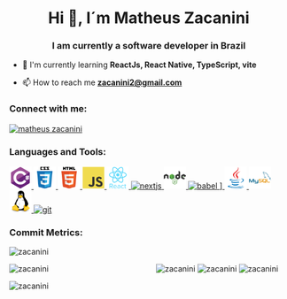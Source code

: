 <h1 align="center">Hi 👋, I´m Matheus Zacanini</h1>
<h3 align="center">I am currently a software developer in Brazil</h3>

- 🌱 I'm currently learning **ReactJs, React Native, TypeScript, vite**

- 📫 How to reach me **zacanini2@gmail.com**

<h3 align="left">Connect with me:</h3>
<p align="left">
<a href="https://www.linkedin.com/in/matheus-zacanini/" target="blank"><img align="center" src="https://raw.githubusercontent.com/rahuldkjain/github-profile-readme-generator/master/src/images/icons/Social/linked-in-alt.svg" alt="matheus zacanini" height="30" width="40" /></a>
</p>


<h3 align="left">Languages and Tools:</h3>
<p align="left">
  <a href="https://www.w3schools.com/cs/" target="_blank" rel="noreferrer">
    <img src="https://raw.githubusercontent.com/devicons/devicon/master/icons/csharp/csharp-original.svg" alt="csharp" width="40" height="40"/>
  </a>
  <a href="https://www.w3schools.com/css/" target="_blank" rel="noreferrer">
    <img src="https://raw.githubusercontent.com/devicons/devicon/master/icons/css3/css3-original-wordmark.svg" alt="css3" width="40" height="40"/>
  </a>
  <a href="https://www.w3.org/html/" target="_blank" rel="noreferrer">
    <img src="https://raw.githubusercontent.com/devicons/devicon/master/icons/html5/html5-original-wordmark.svg" alt="html5" width="40" height="40"/>
  </a>
  <a href="https://developer.mozilla.org/en-US/docs/Web/JavaScript" target="_blank" rel="noreferrer">
    <img src="https://raw.githubusercontent.com/devicons/devicon/master/icons/javascript/javascript-original.svg" alt="javascript" width="40" height="40"/>
  </a>
  <a href="https://reactjs.org/" target="_blank" rel="noreferrer">
    <img src="https://raw.githubusercontent.com/devicons/devicon/master/icons/react/react-original-wordmark.svg" alt="react" width="40" height="40"/>
  </a>
   <a href="https://nextjs.org/" target="_blank" rel="noreferrer">
    <img src="https://cdn.worldvectorlogo.com/logos/nextjs-2.svg" alt="nextjs" width="40" height="40"/>
  </a>
  <a href="https://nodejs.org" target="_blank" rel="noreferrer">
    <img src="https://raw.githubusercontent.com/devicons/devicon/master/icons/nodejs/nodejs-original-wordmark.svg" alt="nodejs" width="40" height="40"/>
  </a>
  <a href="https://babeljs.io/" target="_blank" rel="noreferrer">
    <img src="https://www.vectorlogo.zone/logos/babeljs/babeljs-icon.svg" alt="babel" width="40" height="40"/>
  </a>
  ]<a href="https://www.java.com" target="_blank" rel="noreferrer">
    <img src="https://raw.githubusercontent.com/devicons/devicon/master/icons/java/java-original.svg" alt="java" width="40" height="40"/>
  </a>
  <a href="https://www.mysql.com/" target="_blank" rel="noreferrer">
    <img src="https://raw.githubusercontent.com/devicons/devicon/master/icons/mysql/mysql-original-wordmark.svg" alt="mysql" width="40" height="40"/>
  </a>
  <a href="https://www.linux.org/" target="_blank" rel="noreferrer">
    <img src="https://raw.githubusercontent.com/devicons/devicon/master/icons/linux/linux-original.svg" alt="linux" width="40" height="40"/>
  </a>
  <a href="https://git-scm.com/" target="_blank" rel="noreferrer">
    <img src="https://www.vectorlogo.zone/logos/git-scm/git-scm-icon.svg" alt="git" width="40" height="40"/>
  </a>
</p>

<h3 align="left">Commit Metrics:</h3>
<p align="left">
  <img src="https://github-profile-trophy.vercel.app/?username=Zacanini&theme=onedark" alt="zacanini" />
</p>

<p>
  <img align="left" width="265px" src="https://wallpapers-clan.com/wp-content/uploads/2023/11/zenitsu-agatsuma-with-sword-cool-background-709x1536.jpg" alt="zacanini" />
</p>

<p>
  <!-- Estatísticas empilhadas à esquerda -->
  <img align="rigth" src="https://github-readme-stats.vercel.app/api/top-langs?username=Zacanini&show_icons=true&locale=en&layout=compact" alt="zacanini" />
  <img align="rigth" src="https://github-readme-stats.vercel.app/api?username=Zacanini&show_icons=true&locale=en" alt="zacanini" />
  <img align="rigth" src="https://github-readme-streak-stats.herokuapp.com/?user=Zacanini&" alt="zacanini" />
</p>
<p>
  <img width="800px" src="https://github-profile-summary-cards.vercel.app/api/cards/profile-details?username=Zacanini&theme=vue" alt="zacanini" />
</p>

<!-- Imagem principal à direita -->




